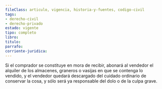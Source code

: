 ```yaml
---
fileClass: articulo, vigencia, historia-y-fuentes, codigo-civil
tags:
- derecho-civil
- derecho-privado
estado: vigente
tipo: completo
libro:
titulo:
parrafo:
corriente-juridica:
---
```

Si el comprador se constituye en mora de recibir, abonará al vendedor el alquiler de los almacenes, graneros o vasijas en que se contenga lo vendido, y el vendedor quedará descargado del cuidado ordinario de conservar la cosa, y sólo será ya responsable del dolo o de la culpa grave.
